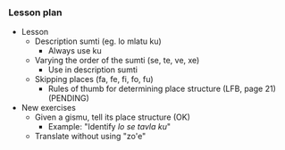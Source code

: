### Lesson plan

* Lesson
    * Description sumti  (eg. lo mlatu ku)
        * Always use ku
    * Varying the order of the sumti (se, te, ve, xe)
        * Use in description sumti
    * Skipping places (fa, fe, fi, fo, fu)
        * Rules of thumb for determining place structure (LFB, page 21) (PENDING)
* New exercises
    * Given a gismu, tell its place structure (OK)
        * Example: "Identify _lo se tavla ku_"
    * Translate without using "zo'e"
